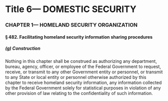
# Title 6— DOMESTIC SECURITY
### CHAPTER 1— HOMELAND SECURITY ORGANIZATION
#### § 482. Facilitating homeland security information sharing procedures
##### (g) Construction

Nothing in this chapter shall be construed as authorizing any department, bureau, agency, officer, or employee of the Federal Government to request, receive, or transmit to any other Government entity or personnel, or transmit to any State or local entity or personnel otherwise authorized by this chapter to receive homeland security information, any information collected by the Federal Government solely for statistical purposes in violation of any other provision of law relating to the confidentiality of such information.
